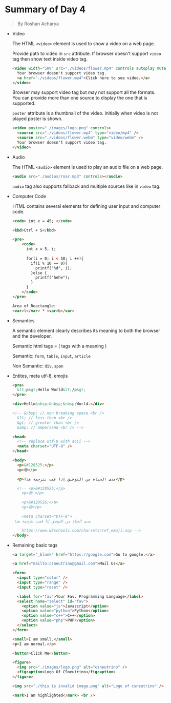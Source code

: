 # Summary of Day 4

> By Roshan Acharya

- Video

  The HTML `<video>` element is used to show a video on a web page.

  Provide path to video in `src` attribute. If browser doesn't support `video` tag then show text inside video tag.

  ```html
  <video width="50%" src="./videos/flower.mp4" controls autoplay muted>
    Your browser doesn't support video tag.
    <a href="./videos/flower.mp4">Click here to see video.</a>
  </video>
  ```

  Browser may support video tag but may not support all the formats.
  <br />
  You can provide more than one source to display the one that is supported.

  `poster` attribute is a thumbnail of the video. Initially when video is not played poster is shown.

  ```html
  <video poster="./images/logo.png" controls>
    <source src="./videos/flower.mp4" type="video/mp4" />
    <source src="./videos/flower.webm" type="video/webm" />
    Your browser doesn't support video tag.
  </video>
  ```

- Audio

  The HTML `<audio>` element is used to play an audio file on a web page.

  ```html
  <audio src="./audios/roar.mp3" controls></audio>
  ```

  `audio` tag also supports fallback and multiple sources like in `video` tag.

- Computer Code

  HTML contains several elements for defining user input and computer code.

  ```html
  <code> int x = 45; </code>

  <kbd>Ctrl + S</kbd>

  <pre>
      <code>
        int x = 5, i;
        
        for(i = 0; i < 50; i ++){
          if(i % 10 == 0){
            printf("%d", i);
          }else {
            printf("hehe");
          }
        }
      </code>
  </pre>

  Area of Reactangle:
  <var>l</var> * <var>b</var>
  ```

- Semantics

  A semantic element clearly describes its meaning to
  both the browser and the developer.

  Semantic html tags = ( tags with a meaning )

  Semantic: `form`, `table`, `input`, `article`

  Non Semantic: `div`, `span`

- Entites, meta utf-8, emojis

  ```html
  <pre>
    &lt;p&gt;Hello World&lt;/p&gt;
  </pre>

  <div>Hello&nbsp;&nbsp;&nbsp;World.</div>

  <!-- &nbsp; // non breaking space <br />
    &lt; // less than <br />
    &gt; // greater than <br />
    &amp; // ampersand <br /> -->
  ```

  ```html
  <head>
    <!-- replace utf-8 with acii -->
    <meta charset="UTF-8" />
  </head>

  <body>
    <p>&#128525;</p>
    <p>😍</p>

    <p>مدى الحياة من التوفيق إذا قمت بترجمة هذا</p>

    <!-- <p>&#128525;</p>
      <p>😍 </p>
  
      <p>&#128516;</p>
      <p>😄</p>
  
      <meta charset="UTF-8">
   مدى الحياة من التوفيق إذا قمت بترجمة هذا
  
      https://www.w3schools.com/charsets/ref_emoji.asp -->
  </body>
  ```

- Remaining basic tags

  ```html
  <a target="_blank" href="https://google.com">Go to google.</a>

  <a href="mailto:csneutrino@gmail.com">Mail Us</a>

  <form>
    <input type="color" />
    <input type="range" />
    <input type="reset" />

    <label for="fav">Your Fav. Programming Language</label>
    <select name="select" id="fav">
      <option value="js">Javascript</option>
      <option value="python">Python</option>
      <option value="c++">C++</option>
      <option value="php">PHP</option>
    </select>
  </form>

  <small>I am small.</small>
  <p>I am normal.</p>

  <button>Click Me</button>

  <figure>
    <img src="./images/logo.png" alt="csneutrino" />
    <figcaption>Logo Of CSneutrino</figcaption>
  </figure>

  <img src="./this is invalid image.png" alt="Logo of csneutrino" />

  <mark>I am highlighted</mark> <br />
  ```
